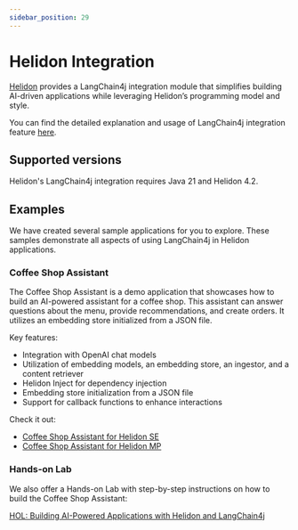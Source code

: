 ```yaml
---
sidebar_position: 29
---
```


# Helidon Integration

[Helidon](https://helidon.io/) provides a LangChain4j integration module that simplifies building AI-driven applications while leveraging Helidon’s programming model and style.

You can find the detailed explanation and usage of LangChain4j integration feature [here](https://helidon.io/docs/latest/se/integrations/langchain4j/langchain4j).

## Supported versions

Helidon's LangChain4j integration requires Java 21 and Helidon 4.2.

## Examples

We have created several sample applications for you to explore. These samples demonstrate all aspects of using LangChain4j in Helidon applications.

### Coffee Shop Assistant
The Coffee Shop Assistant is a demo application that showcases how to build an AI-powered assistant for a coffee shop. This assistant can answer questions about the menu, provide recommendations, and create orders. It utilizes an embedding store initialized from a JSON file.

Key features:
- Integration with OpenAI chat models
- Utilization of embedding models, an embedding store, an ingestor, and a content retriever
- Helidon Inject for dependency injection
- Embedding store initialization from a JSON file
- Support for callback functions to enhance interactions

Check it out:
- [Coffee Shop Assistant for Helidon SE](https://github.com/helidon-io/helidon-examples/tree/helidon-4.x/examples/integrations/langchain4j/coffee-shop-assistant-se)
- [Coffee Shop Assistant for Helidon MP](https://github.com/helidon-io/helidon-examples/tree/helidon-4.x/examples/integrations/langchain4j/coffee-shop-assistant-mp)

### Hands-on Lab

We also offer a Hands-on Lab with step-by-step instructions on how to build the Coffee Shop Assistant:

[HOL: Building AI-Powered Applications with Helidon and LangChain4j](https://github.com/helidon-io/helidon-labs/tree/main/hols/langchain4j)


